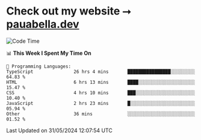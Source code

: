 # Check out my website ⭢ [pauabella.dev](https://pauabella.dev)

<!--START_SECTION:waka-->
![Code Time](http://img.shields.io/badge/Code%20Time-3%2C411%20hrs%2024%20mins-blue)

📊 **This Week I Spent My Time On** 

```text
💬 Programming Languages: 
TypeScript               26 hrs 4 mins       ████████████████░░░░░░░░░   64.83 % 
HTML                     6 hrs 13 mins       ████░░░░░░░░░░░░░░░░░░░░░   15.47 % 
CSS                      4 hrs 10 mins       ███░░░░░░░░░░░░░░░░░░░░░░   10.40 % 
JavaScript               2 hrs 23 mins       █░░░░░░░░░░░░░░░░░░░░░░░░   05.94 % 
Other                    36 mins             ░░░░░░░░░░░░░░░░░░░░░░░░░   01.52 % 
```


 Last Updated on 31/05/2024 12:07:54 UTC
<!--END_SECTION:waka-->
